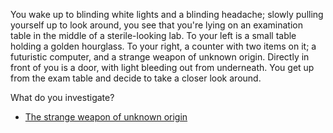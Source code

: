 You wake up to blinding white lights and a blinding headache; slowly pulling yourself up to look around, you see that you're lying on an examination table in the middle of a sterile-looking lab. To your left is a small table holding a golden hourglass. To your right, a counter with two items on it; a futuristic computer, and a strange weapon of unknown origin. Directly in front of you is a door, with light bleeding out from underneath. You get up from the exam table and decide to take a closer look around.

What do you investigate?

- [The strange weapon of unknown origin](weapon.md)